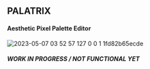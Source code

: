 ## PALATRIX
#### Aesthetic Pixel Palette Editor
![2023-05-07 03 52 57 127 0 0 1 1fd82b65ecde](https://user-images.githubusercontent.com/67387763/236655296-46cf2432-a2f6-4f1a-988a-c8bae90337f7.png)







##### WORK IN PROGRESS / NOT FUNCTIONAL YET
